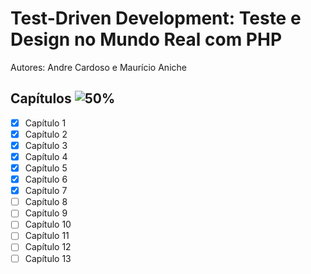 # Test-Driven Development: Teste e Design no Mundo Real com PHP
Autores: Andre Cardoso e Maurício Aniche

## Capítulos ![50%](https://progress-bar.dev/54)
- [x] Capítulo 1
- [x] Capítulo 2
- [x] Capítulo 3
- [x] Capítulo 4
- [x] Capítulo 5
- [x] Capítulo 6
- [x] Capítulo 7
- [ ] Capítulo 8
- [ ] Capítulo 9
- [ ] Capítulo 10
- [ ] Capítulo 11
- [ ] Capítulo 12
- [ ] Capítulo 13
